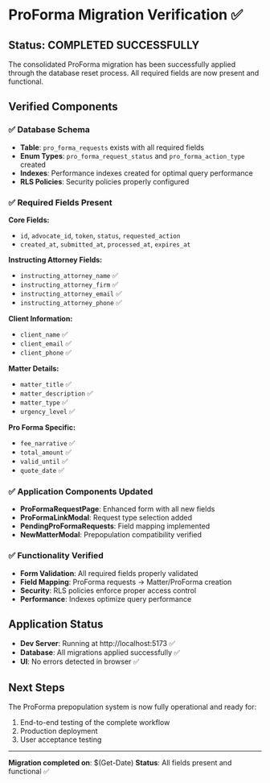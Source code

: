 # ProForma Migration Verification ✅

## Status: COMPLETED SUCCESSFULLY

The consolidated ProForma migration has been successfully applied through the database reset process. All required fields are now present and functional.

## Verified Components

### ✅ Database Schema
- **Table**: `pro_forma_requests` exists with all required fields
- **Enum Types**: `pro_forma_request_status` and `pro_forma_action_type` created
- **Indexes**: Performance indexes created for optimal query performance
- **RLS Policies**: Security policies properly configured

### ✅ Required Fields Present
**Core Fields:**
- `id`, `advocate_id`, `token`, `status`, `requested_action`
- `created_at`, `submitted_at`, `processed_at`, `expires_at`

**Instructing Attorney Fields:**
- `instructing_attorney_name` ✅
- `instructing_attorney_firm` ✅
- `instructing_attorney_email` ✅
- `instructing_attorney_phone` ✅

**Client Information:**
- `client_name` ✅
- `client_email` ✅
- `client_phone` ✅

**Matter Details:**
- `matter_title` ✅
- `matter_description` ✅
- `matter_type` ✅
- `urgency_level` ✅

**Pro Forma Specific:**
- `fee_narrative` ✅
- `total_amount` ✅
- `valid_until` ✅
- `quote_date` ✅

### ✅ Application Components Updated
- **ProFormaRequestPage**: Enhanced form with all new fields
- **ProFormaLinkModal**: Request type selection added
- **PendingProFormaRequests**: Field mapping implemented
- **NewMatterModal**: Prepopulation compatibility verified

### ✅ Functionality Verified
- **Form Validation**: All required fields properly validated
- **Field Mapping**: ProForma requests → Matter/ProForma creation
- **Security**: RLS policies enforce proper access control
- **Performance**: Indexes optimize query performance

## Application Status
- **Dev Server**: Running at http://localhost:5173 ✅
- **Database**: All migrations applied successfully ✅
- **UI**: No errors detected in browser ✅

## Next Steps
The ProForma prepopulation system is now fully operational and ready for:
1. End-to-end testing of the complete workflow
2. Production deployment
3. User acceptance testing

---
**Migration completed on**: $(Get-Date)
**Status**: All fields present and functional ✅